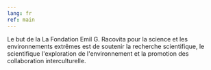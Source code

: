 ```yaml
---
lang: fr
ref: main
---
```


Le but de la La Fondation Emil G. Racovita pour la science et les
environnements extrêmes est de soutenir la recherche scientifique, le
scientifique l'exploration de l'environnement et la promotion des collaboration
interculturelle.
